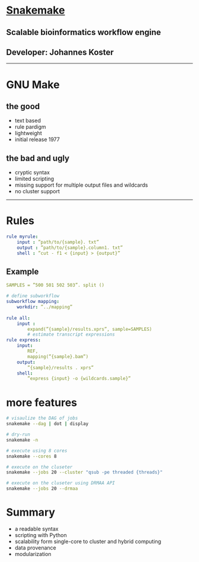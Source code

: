 # [Snakemake](johanneskoester)

## Scalable bioinformatics workflow engine
## Developer: Johannes Koster

---

# GNU Make

## the good
- text based
- rule pardigm
- lightweight
- initial release 1977

## the bad and ugly
- cryptic syntax
- limited scripting
- missing support for multiple output files and wildcards
- no cluster support

---

# Rules

```yaml
rule myrule:
	input : ”path/to/{sample}. txt”
	output : ”path/to/{sample}.column1. txt”
	shell : ”cut - f1 < {input} > {output}”
```

## Example

```yaml
SAMPLES = ”500 501 502 503”. split ()

# define subworkflow
subworkflow mapping:
	workdir: ”../mapping”
	
rule all:
	input :
		expand(”{sample}/results.xprs”, sample=SAMPLES)
		# estimate transcript expressions
rule express:
	input:
		REF,
		mapping(”{sample}.bam”)
	output:
		”{sample}/results . xprs”
	shell:
		”express {input} -o {wildcards.sample}”
```
# more features

```bash
# visaulize the DAG of jobs
snakemake --dag | dot | display

# dry-run
snakemake -n

# execute using 8 cores
snakemake --cores 8

# execute on the cluseter
snakemake --jobs 20 --cluster "qsub -pe threaded {threads}"

# execute on the cluseter using DRMAA API
snakemake --jobs 20 --drmaa
```

# Summary
- a readable syntax
- scripting with Python
- scalability form single-core to cluster and hybrid computing
- data provenance
- modularization